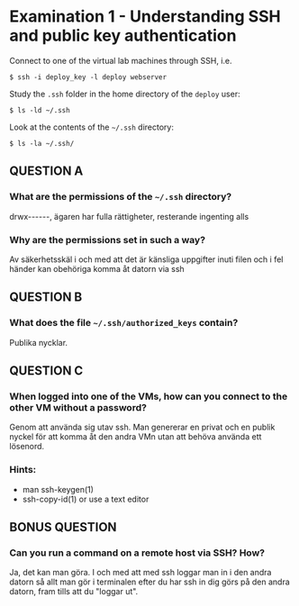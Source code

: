 # Examination 1 - Understanding SSH and public key authentication

Connect to one of the virtual lab machines through SSH, i.e.

    $ ssh -i deploy_key -l deploy webserver

Study the `.ssh` folder in the home directory of the `deploy` user:

    $ ls -ld ~/.ssh

Look at the contents of the `~/.ssh` directory:

    $ ls -la ~/.ssh/

## QUESTION A

### What are the permissions of the `~/.ssh` directory?
drwx------, ägaren har fulla rättigheter, resterande ingenting alls
 

### Why are the permissions set in such a way?
Av säkerhetsskäl i och med att det är känsliga uppgifter inuti filen och i fel händer kan obehöriga komma åt datorn via ssh


## QUESTION B

### What does the file `~/.ssh/authorized_keys` contain?
Publika nycklar. 

## QUESTION C

### When logged into one of the VMs, how can you connect to the other VM without a password?
Genom att använda sig utav ssh. Man genererar en privat och en publik nyckel för att komma åt den andra VMn utan att behöva använda ett lösenord.

### Hints:

* man ssh-keygen(1)
* ssh-copy-id(1) or use a text editor

## BONUS QUESTION

### Can you run a command on a remote host via SSH? How?
Ja, det kan man göra. I och med att med ssh loggar man in i den andra datorn så allt man gör i terminalen efter du har ssh in dig görs på den andra datorn, fram tills att du "loggar ut".